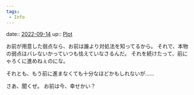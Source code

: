 ```yaml
---
tags:
 - Info
---
```


date:: [2022-09-14](Daily_Note/2022-09-14.md)
up:: [Plot](../Teino/Bar/Novel/Chaos/Plot.md)

お前が用意した弱点なら、お前は誰より対処法を知ってるから。
それで、本物の弱点はバレないかっていつも怯えていなさるんだ。
それを続けたって、前にゃろくに進めねぇのにな。

それとも、もう前に進まなくても十分なほどかもしれないが……

さあ、聞くぜ。
お前は今、幸せかい？